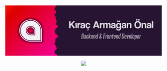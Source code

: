 ![Banner](https://raw.githubusercontent.com/TheArmagan/TheArmagan/master/armagan_programmer_banner.png)
<p align="center">
    <picture>
        <img src="https://counter.armagan.rest/render/rule34/github?pad=8" ></img>
    </picture>
</p>
